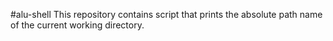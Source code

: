 #alu-shell
This repository contains script that prints the absolute path name of the current working directory.
